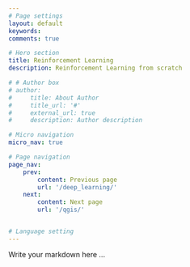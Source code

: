 ```yaml
---
# Page settings
layout: default
keywords:
comments: true

# Hero section
title: Reinforcement Learning
description: Reinforcement Learning from scratch

# # Author box
# author:
#     title: About Author
#     title_url: '#'
#     external_url: true
#     description: Author description

# Micro navigation
micro_nav: true

# Page navigation
page_nav:
    prev:
        content: Previous page
        url: '/deep_learning/'
    next:
        content: Next page
        url: '/qgis/'


# Language setting
---
```


Write your markdown here ...
